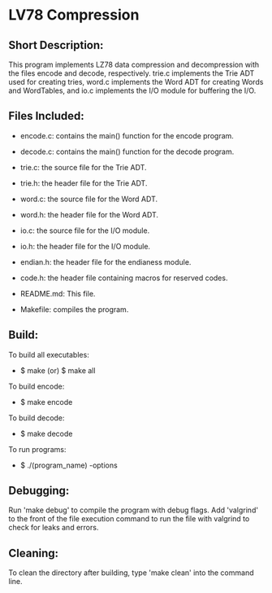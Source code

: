 # LV78 Compression

## Short Description:
This program implements LZ78 data compression and decompression with the files encode and decode, respectively. trie.c implements the Trie ADT used for creating tries, word.c implements the Word ADT for creating Words and WordTables, and io.c implements the I/O module for buffering the I/O.

## Files Included:
- encode.c: contains the main() function for the encode program.

- decode.c: contains the main() function for the decode program.

- trie.c: the source file for the Trie ADT.

- trie.h: the header file for the Trie ADT.

- word.c: the source file for the Word ADT.

- word.h: the header file for the Word ADT.

- io.c: the source file for the I/O module.

- io.h: the header file for the I/O module.

- endian.h: the header file for the endianess module.

- code.h: the header file containing macros for reserved codes.

- README.md: This file.

- Makefile: compiles the program.

## Build:
To build all executables:
 - $ make (or) $ make all
 
To build encode:
 - $ make encode
 
To build decode:
 - $ make decode
 
 To run programs:
 - $ ./(program_name) -options

## Debugging:
Run 'make debug' to compile the program with debug flags. Add 'valgrind' to the front of the file execution command to run the file with valgrind to check for leaks and errors.

## Cleaning:
To clean the directory after building, type 'make clean' into the command line.
